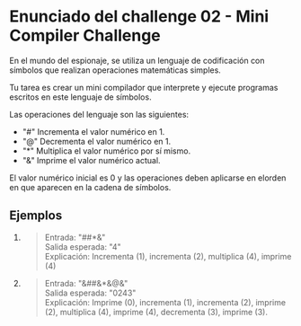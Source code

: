 # Enunciado del challenge 02 - Mini Compiler Challenge
En el mundo del espionaje, se utiliza un lenguaje de codificación con símbolos que realizan operaciones matemáticas simples.

Tu tarea es crear un mini compilador que interprete y ejecute programas escritos en este lenguaje de símbolos.

Las operaciones del lenguaje son las siguientes:

- "#" Incrementa el valor numérico en 1.
- "@" Decrementa el valor numérico en 1.
- "*" Multiplica el valor numérico por sí mismo.
- "&" Imprime el valor numérico actual.

El valor numérico inicial es 0 y las operaciones deben aplicarse en elorden en que aparecen en la cadena de símbolos.

## Ejemplos

1. >Entrada: "##*&" <br>
Salida esperada: "4" <br>
Explicación: Incrementa (1), incrementa (2), multiplica (4), imprime (4)

1. >Entrada: "&##&*&@&" <br>
Salida esperada: "0243" <br>
Explicación: Imprime (0), incrementa (1), incrementa (2), imprime (2), multiplica (4), imprime (4), decrementa (3), imprime (3).
